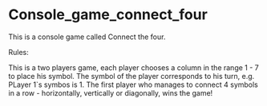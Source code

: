 # Console_game_connect_four
This is a console game called Connect the four.

Rules: 

This is a two players game, each player chooses a column in the range 1 - 7 to place his symbol. The symbol of the player corresponds to his turn, e.g. PLayer 1`s symbos is 1.
The first player who manages to connect 4 symbols in a row - horizontally, vertically or diagonally, wins the game!